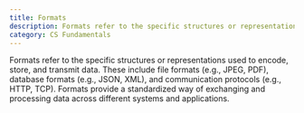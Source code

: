 ```yaml
---
title: Formats
description: Formats refer to the specific structures or representations used to encode, store, and transmit data.
category: CS Fundamentals
---
```


Formats refer to the specific structures or representations used to encode, store, and transmit data. These include file formats (e.g., JPEG, PDF), database formats (e.g., JSON, XML), and communication protocols (e.g., HTTP, TCP). Formats provide a standardized way of exchanging and processing data across different systems and applications.
